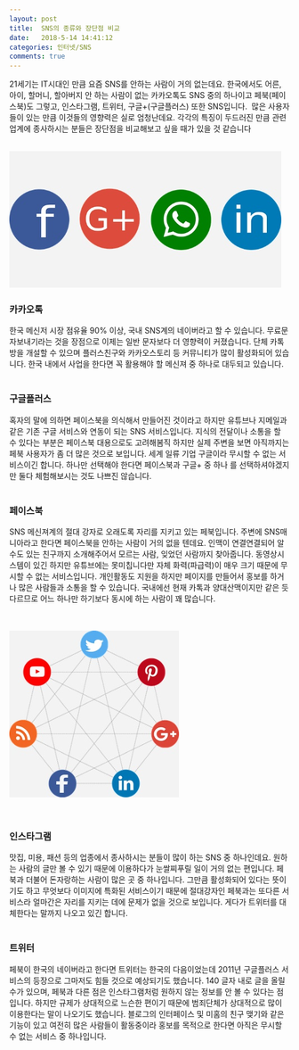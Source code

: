 ```yaml
---
layout: post
title:  SNS의 종류와 장단점 비교
date:   2018-5-14 14:41:12
categories: 인터넷/SNS
comments: true
---
```




<p>21세기는 IT시대인 만큼 요즘&nbsp;SNS를 안하는 사람이 거의 없는데요. 한국에서도 어른, 아이, 할머니, 할아버지 안 하는 사람이 없는 카카오톡도 SNS 중의 하나이고 페북(페이스북)도 그렇고, 인스타그램, 트위터, 구글+(구글플러스) 또한 SNS입니다.&nbsp; 많은 사용자들이 있는 만큼&nbsp;이것들의 영향력은 실로 엄청난데요. 각각의 특징이 두드러진 만큼 관련 업계에 종사하시는 분들은 장단점을 비교해보고 싶을 때가 있을 것 같습니다

<br><img class="image" src="/images/147474567.png" alt=""/><br>

<h3>카카오톡</h3><p>한국&nbsp;메신저 시장 점유율 90% 이상, 국내&nbsp;SNS계의 네이버라고 할 수 있습니다. 무료문자보내기라는 것을 장점으로 이제는 일반&nbsp;문자보다 더&nbsp;영향력이 커졌습니다. 단체 카톡방을 개설할 수 있으며 플러스친구와 카카오스토리 등 커뮤니티가 많이 활성화되어 있습니다. 한국 내에서 사업을 한다면 꼭 활용해야 할 메신져 중 하나로 대두되고 있습니다.<br> &nbsp;</p><h3>구글플러스</h3><p>혹자의 말에 의하면 페이스북을 의식해서 만들어진 것이라고 하지만 유튜브나 지메일과 같은 기존 구글 서비스와 연동이 되는 SNS 서비스입니다. 지식의 전달이나 소통을 할 수 있다는 부분은 페이스북 대용으로도 고려해봄직 하지만 실제 주변을 보면 아직까지는 페북 사용자가&nbsp;좀 더 많은 것으로 보입니다. 세계 일류 기업 구글이라 무시할 수 없는 서비스이긴 합니다. 하나만 선택해야 한다면 페이스북과 구글+ 중 하나 를 선택하셔야겠지만 둘다 체험해보시는 것도 나쁘진 않습니다.<br> &nbsp;</p><h3>페이스북</h3><p>SNS 메신져계의 절대 강자로 오래도록&nbsp;자리를 지키고 있는 페북입니다. 주변에 SNS매니아라고 한다면 페이스북을 안하는 사람이 거의 없을 텐데요. 인맥이 연결연결되어 알 수도 있는 친구까지 소개해주어서 모르는 사람, 잊었던 사람까지 찾아줍니다. 동영상시스템이 있긴 하지만 유튜브에는 못미칩니다만 자체 화력(파급력)이 매우 크기 때문에 무시할 수 없는 서비스입니다. 개인활동도 지원을 하지만 페이지를 만들어서 홍보를 하거나 많은 사람들과&nbsp;소통을 할 수 있습니다. 국내에선 현재 카톡과 양대산맥이지만 같은 듯 다르므로 어느 하나만 하기보다 동시에 하는 사람이 꽤 많습니다.<br> &nbsp;<br>


<br><img class="image" src="/images/25784568456.png" alt=""/><br>

 &nbsp;</p><h3>인스타그램</h3><p>맛집, 미용, 패션 등의 업종에서 종사하시는 분들이&nbsp;많이 하는 SNS 중 하나인데요. 원하는 사람의 글만 볼 수 있기 때문에 이용하다가 눈쌀찌푸릴 일이&nbsp;거의 없는 편입니다.&nbsp;페북과 더불어 돈자랑하는 사람이 많은 곳 중 하나입니다. 그만큼 활성화되어 있다는 뜻이기도 하고 무엇보다 이미지에 특화된 서비스이기 때문에 절대강자인 페북과는 또다른 서비스라 얼마간은 자리를 지키는 데에 문제가 없을 것으로 보입니다. 게다가 트위터를 대체한다는 말까지 나오고 있긴 합니다.<br> &nbsp;</p><h3>트위터</h3><p>페북이 한국의 네이버라고 한다면 트위터는 한국의 다음이었는데 2011년 구글플러스 서비스의 등장으로 그마저도 힘들 것으로 예상되기도 했습니다. 140 글자 내로 글을 올릴 수가 있으며, 페북과 다른 점은 인스타그램처럼 원하지 않는 정보를 안 볼 수 있다는 점입니다.&nbsp;하지만 규제가 상대적으로 느슨한 편이기 때문에&nbsp;범죄단체가 상대적으로&nbsp;많이 이용한다는 말이 나오기도 했습니다. 블로그의 인터페이스 및 미홈의 친구 맺기와 같은 기능이 있고 여전히 많은 사람들이 활동중이라 홍보를 목적으로 한다면 아직은 무시할 수 없는 서비스 중 하나입니다.<br></p>